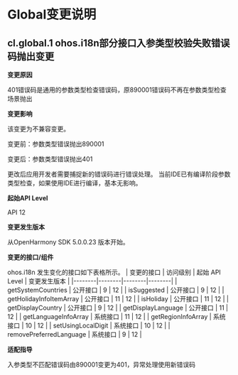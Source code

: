 # Global变更说明

## cl.global.1 ohos.i18n部分接口入参类型校验失败错误码抛出变更

**变更原因**

401错误码是通用的参数类型检查错误码，原890001错误码不再在参数类型检查场景抛出

**变更影响**

该变更为不兼容变更。

变更前：参数类型错误抛出890001

变更后：参数类型错误抛出401

更改后应用开发者需要捕捉新的错误码进行错误处理。
当前IDE已有编译阶段参数类型检查，如果使用IDE进行编译，基本无影响。

**起始API Level**

API 12

**变更发生版本**

从OpenHarmony SDK 5.0.0.23 版本开始。

**变更的接口/组件**

ohos.i18n 发生变化的接口如下表格所示。
| 变更的接口 | 访问级别 | 起始 API Level | 变更发生版本 |
|--------|--------|--------|--------|
| getSystemCountries | 公开接口 | 9 | 12 |
| isSuggested | 公开接口 | 9 | 12 |
| getHolidayInfoItemArray | 公开接口 | 11 | 12 |
| isHoliday | 公开接口 | 11 | 12 |
| getDisplayCountry | 公开接口 | 9 | 12 |
| getDisplayLanguage | 公开接口 | 11 | 12 |
| getLanguageInfoArray | 系统接口 | 11 | 12 |
| getRegionInfoArray | 系统接口 | 10 | 12 |
| setUsingLocalDigit | 系统接口 | 10 | 12 |
| removePreferredLanguage | 系统接口 | 9 | 12 |

**适配指导**

入参类型不匹配错误码由890001变更为401，异常处理使用新错误码
